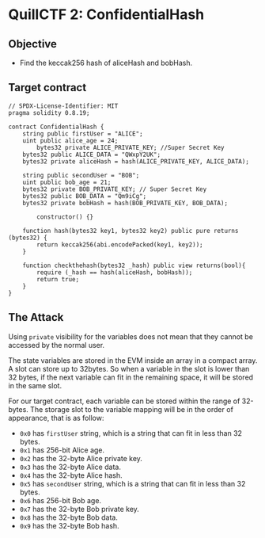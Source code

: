 # QuillCTF 2: ConfidentialHash

## Objective
- Find the keccak256 hash of aliceHash and bobHash.

## Target contract
```solidity
// SPDX-License-Identifier: MIT
pragma solidity 0.8.19;

contract ConfidentialHash {
    string public firstUser = "ALICE";
    uint public alice_age = 24;
		bytes32 private ALICE_PRIVATE_KEY; //Super Secret Key
    bytes32 public ALICE_DATA = "QWxpY2UK";
    bytes32 private aliceHash = hash(ALICE_PRIVATE_KEY, ALICE_DATA);

    string public secondUser = "BOB";
    uint public bob_age = 21;
    bytes32 private BOB_PRIVATE_KEY; // Super Secret Key
    bytes32 public BOB_DATA = "Qm9iCg";
    bytes32 private bobHash = hash(BOB_PRIVATE_KEY, BOB_DATA);
		
		constructor() {}

    function hash(bytes32 key1, bytes32 key2) public pure returns (bytes32) {
        return keccak256(abi.encodePacked(key1, key2));
    }

    function checkthehash(bytes32 _hash) public view returns(bool){
        require (_hash == hash(aliceHash, bobHash));
        return true;
    }
}
```

## The Attack
Using `private` visibility for the variables does not mean that they cannot be accessed by the normal user.

The state variables are stored in the EVM inside an array in a compact array. A slot can store up to 32bytes.
So when a variable in the slot is lower than 32 bytes, if the next variable can fit in the remaining space, it will be stored in the same slot.

For our target contract, each variable can be stored within the range of 32-bytes. The storage slot to the variable mapping will be in the order of appearance, that is as follow:
- `0x0` has `firstUser` string, which is a string that can fit in less than 32 bytes.
- `0x1` has 256-bit Alice age.
- `0x2` has the 32-byte Alice private key.
- `0x3` has the 32-byte Alice data.
- `0x4` has the 32-byte Alice hash.
- `0x5` has `secondUser` string, which is a string that can fit in less than 32 bytes.
- `0x6` has 256-bit Bob age.
- `0x7` has the 32-byte Bob private key.
- `0x8` has the 32-byte Bob data.
- `0x9` has the 32-byte Bob hash.
